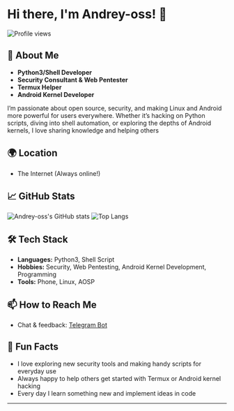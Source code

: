 # Hi there, I'm Andrey-oss! 👋

![Profile views](https://komarev.com/ghpvc/?username=Andrey-oss&color=blueviolet)

## 👤 About Me

- **Python3/Shell Developer**
- **Security Consultant & Web Pentester**
- **Termux Helper**
- **Android Kernel Developer**

I’m passionate about open source, security, and making Linux and Android more powerful for users everywhere. Whether it’s hacking on Python scripts, diving into shell automation, or exploring the depths of Android kernels, I love sharing knowledge and helping others

## 🌍 Location

- The Internet (Always online!)

## 📈 GitHub Stats

![Andrey-oss's GitHub stats](https://github-readme-stats.vercel.app/api?username=Andrey-oss&show_icons=true&theme=dark)
![Top Langs](https://github-readme-stats.vercel.app/api/top-langs/?username=Andrey-oss&exclude_repo=kernel_xiaomi_lavender,kernel_lavender_latest,evilhunter_lavender_kernel,nDPI,AMP-Research,AtomPePacker&layout=compact&theme=dark)

## 🛠️ Tech Stack

- **Languages:** Python3, Shell Script
- **Hobbies:** Security, Web Pentesting, Android Kernel Development, Programming
- **Tools:** Phone, Linux, AOSP

## 📫 How to Reach Me

- Chat & feedback: [Telegram Bot](https://t.me/feedbackchater_bot)

## 🚀 Fun Facts

- I love exploring new security tools and making handy scripts for everyday use
- Always happy to help others get started with Termux or Android kernel hacking
- Every day I learn something new and implement ideas in code

---
